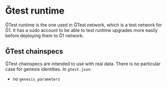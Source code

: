 # Ğtest runtime

ĞTest runtime is the one used in ĞTest network, which is a test network for Ǧ1.
It has a sudo account to be able to test runtime upgrades more easily before deploying them to Ğ1 network.

## ĞTest chainspecs

ĞTest chainspecs are intended to use with real data.
There is no particular case for genesis identities. In `gtest.json`:
- no `genesis_parameters`
